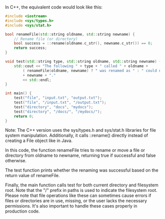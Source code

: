 In C++, the equivalent code would look like this:

```C++
#include <iostream>
#include <sys/types.h>
#include <sys/stat.h>

bool renameFile(std::string oldname, std::string newname) {
    // Rename file (or directory)
    bool success = ::rename(oldname.c_str(), newname.c_str()) == 0;
    return success;
}

void test(std::string type, std::string oldname, std::string newname) {
    std::cout << "The following " + type + " called " + oldname +
        ( renameFile(oldname, newname) ? " was renamed as " : " could not be renamed into ")
        + newname + "."
        << std::endl;
}

int main() {
    test("file", "input.txt", "output.txt");
    test("file", "/input.txt", "/output.txt");
    test("directory", "docs", "mydocs");
    test("directory", "/docs/", "/mydocs/");
    return 0;
}
```

Note: The C++ version uses the sys/types.h and sys/stat.h libraries for file system manipulation. Additionally, it calls ::rename() directly instead of creating a File object like in Java.

In this code, the function renameFile tries to rename or move a file or directory from oldname to newname, returning true if successful and false otherwise.

The test function prints whether the renaming was successful based on the return value of renameFile.

Finally, the main function calls test for both current directory and filesystem root. Note that the "/" prefix in paths is used to indicate the filesystem root.
Please note that file operations like these can sometimes cause errors if files or directories are in use, missing, or the user lacks the necessary permissions. It's also important to handle these cases properly in production code.
